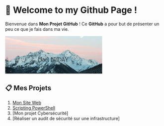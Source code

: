 # 🚀 Welcome to my Github Page !

Bienvenue dans **Mon Projet GitHub** ! Ce **GitHub** a pour but de présenter un peu ce que je fais dans ma vie.

![Mon Image](https://github.com/maelbrd/maelbrd/blob/main/img2.png)

## 📋 Mes Projets
1. [Mon Site Web](https://github.com/maelbrd/html-website)
2. [Scripting PowerShell](https://github.com/maelbrd/)
3. [Mon projet Cybersécurité]
4. [Réaliser un audit de sécurité sur une infrastructure]
